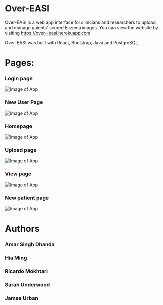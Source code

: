 # Over-EASI

Over-EASI is a web app interface for clinicians and researchers to upload and manage paients' scored Eczema images. You can view the website by visiting https://over--easi.herokuapp.com

Over-EASI was built with React, Bootstrap, Java and PostgreSQL.

# Pages:

### Login page

![Image of App](https://github.com/ricardomokhtari/Over-EASI/blob/master/Images/Login.png)

### New User Page

![Image of App](https://github.com/ricardomokhtari/Over-EASI/blob/master/Images/New_User.png)

### Homepage

![Image of App](https://github.com/ricardomokhtari/Over-EASI/blob/master/Images/Homepage.png)

### Upload page

![Image of App](https://github.com/ricardomokhtari/Over-EASI/blob/master/Images/Upload.png)

### View page

![Image of App](https://github.com/ricardomokhtari/Over-EASI/blob/master/Images/viewpage.png)

### New patient page

![Image of App](https://github.com/ricardomokhtari/Over-EASI/blob/master/Images/New_patient.png)

# Authors
### Amar Singh Dhanda
### Hia Ming
### Ricardo Mokhtari
### Sarah Underwood
### James Urban